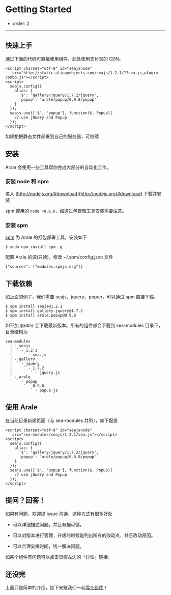 # Getting Started

- order: 2

---

## 快速上手

通过下面的代码可直接使用组件，此处使用支付宝的 CDN。

    <script charset="utf-8" id="seajsnode" 
       src="http://static.alipayobjects.com/seajs/1.2.1/??sea.js,plugin-combo.js"></script>
    <script>
      seajs.config({
        alias: {
          '$': 'gallery/jquery/1.7.2/jquery',
          'popup': 'arale/popup/0.9.8/popup'
        }
      });
      seajs.use(['$', 'popup'], function($, Popup){
        // use jQuery and Popup
      });
    </script>

如果想把静态文件部署到自己的服务器，可继续

## 安装

Arale 会使用一些工具帮你完成大部分的自动化工作。

### 安装 node 和 npm

进入 [http://nodejs.org/#download](http://nodejs.org/#download) 下载并安装

spm 使用的 `node >0.8.0`，如通过包管理工具安装需要注意。 

### 安装 spm

[spm](https://github.com/seajs/spm/wiki) 为 Arale 的打包部署工具，安装如下

```
$ sudo npm install spm -g
```
 
配置 Arale 的源(只读)，修改 ~/.spm/config.json 文件

```
{"sources": ["modules.spmjs.org"]}
```

## 下载依赖

如上面的例子，我们需要 seajs、jquery、popup，可以通过 spm 直接下载。

```
$ spm install seajs@1.2.1
$ spm install gallery.jquery@1.7.2
$ spm install arale.popup@0.9.8
```

如不加 `@版本号` 会下载最新版本。所有的组件都会下载到 sea-modules 目录下，目录结构为

```
sea-modules
  | - seajs
  |  ` - 1.2.1
  |     ` - sea.js
  | - gallery
  |  ` - jquery
  |     ` - 1.7.2
  |        ` - jquery.js
  ` - arale
     ` - popup
        ` - 0.9.8
           ` - popup.js
```



## 使用 Arale

在当前目录新建页面（与 sea-modules 并列），如下配置

    <script charset="utf-8" id="seajsnode" 
       src="sea-modules/seajs/1.2.1/sea.js"></script>
    <script>
      seajs.config({
        alias: {
          '$': 'gallery/jquery/1.7.2/jquery',
          'popup': 'arale/popup/0.9.8/popup'
        }
      });
      seajs.use(['$', 'popup'], function($, Popup){
        // use jQuery and Popup
      });
    </script>

## 提问？回答！

如果有问题，欢迎提 issue 沟通，这种方式有很多好处

 -  可以详细描述问题，并且有据可循。
 
 -  可以对版本进行管理，升级的时候能列出所有的改动点，并且改动原因。
 
 -  可以合理安排时间，统一解决问题。
 
如某个组件有问题可以点击页面左边的「讨论」链接。

## 还没完

上面只是简单的介绍，接下来跟我们一起[写个组件](develop-components.html)！


